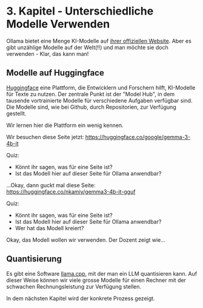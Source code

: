 # 3. Kapitel - Unterschiedliche Modelle Verwenden

Ollama bietet eine Menge KI-Modelle auf [ihrer offiziellen Website](https://ollama.com/search). Aber es gibt unzählige Modelle auf der Welt(!!) und man möchte sie doch verwenden - Klar, das kann man!

## Modelle auf Huggingface

[Huggingface](https://huggingface.co/) eine Plattform, die Entwicklern und Forschern hilft, KI-Modelle für Texte zu nutzen. Der zentrale Punkt ist der "Model Hub", in dem tausende vortrainierte Modelle für verschiedene Aufgaben verfügbar sind. 
Die Modelle sind, wie bei Github, durch Repositorien, zur Verfügung gestellt.

Wir lernen hier die Plattform ein wenig kennen. 

Wir besuchen diese Seite jetzt: https://huggingface.co/google/gemma-3-4b-it

Quiz:

- Könnt ihr sagen, was für eine Seite ist?
- Ist das Modell hier auf dieser Seite für Ollama anwendbar?

...Okay, dann guckt mal diese Seite: https://huggingface.co/nkamiy/gemma3-4b-it-gguf

Quiz:

- Könnt ihr sagen, was für eine Seite ist?
- Ist das Modell hier auf dieser Seite für Ollama anwendbar?
- Wer hat das Modell kreiert?

Okay, das Modell wollen wir verwenden. Der Dozent zeigt wie...



## Quantisierung

Es gibt eine Software [llama.cpp](https://github.com/ggml-org/llama.cpp/tree/master), mit der man ein LLM quantisieren kann. Auf dieser Weise können wir viele grosse Modelle für einen Rechner mit der schwachen Rechnungsleistung zur Verfügung stellen.

In dem nächsten Kapitel wird der konkrete Prozess gezeigt.
